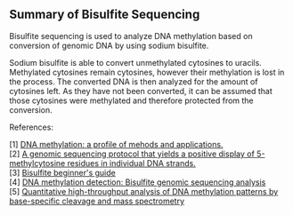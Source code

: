 ## Summary of Bisulfite Sequencing

Bisulfite sequencing is used to analyze DNA methylation based on conversion of genomic DNA by using sodium bisulfite. 

Sodium bisulfite is able to convert unmethylated cytosines to uracils. Methylated cytosines remain cytosines, however their methylation is lost in the process. The converted DNA is then analyzed for the amount of cytosines left. As they have not been converted, it can be assumed that those cytosines were methylated and therefore protected from the conversion. 

References: 

[1] [DNA methylation: a profile of mehods and applications.](https://www.ncbi.nlm.nih.gov/pubmed/12238773) \
[2] [A genomic sequencing protocol that yields a positive display of 5-methylcytosine residues in individual DNA strands.](https://www.ncbi.nlm.nih.gov/pubmed/1542678) \
[3] [Bisulfite beginner's guide](https://www.zymoresearch.eu/bisulfite-beginner-guide) \
[4] [DNA methylation detection: Bisulfite genomic sequencing analysis](https://www.ncbi.nlm.nih.gov/pmc/articles/PMC3233226) \
[5] [Quantitative high-throughput analysis of DNA methylation patterns by base-specific cleavage and mass spectrometry](http://www.pnas.org/content/102/44/15785.long)
